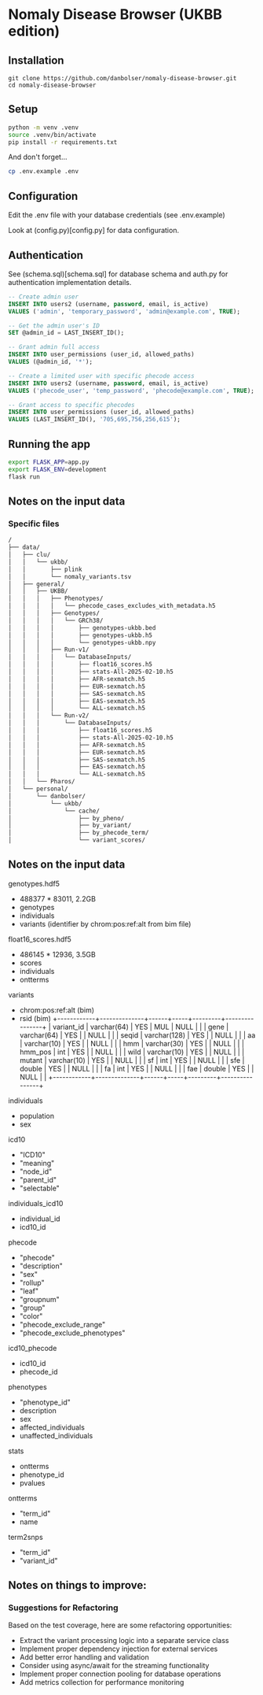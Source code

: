 # Nomaly Disease Browser (UKBB edition)

## Installation

```
git clone https://github.com/danbolser/nomaly-disease-browser.git
cd nomaly-disease-browser
```

## Setup

```bash
python -m venv .venv
source .venv/bin/activate
pip install -r requirements.txt
```

And don't forget...

```bash
cp .env.example .env
```

## Configuration

Edit the .env file with your database credentials (see .env.example)

Look at (config.py)[config.py] for data configuration.

## Authentication

See (schema.sql)[schema.sql] for database schema and auth.py for authentication implementation details.

```sql
-- Create admin user
INSERT INTO users2 (username, password, email, is_active)
VALUES ('admin', 'temporary_password', 'admin@example.com', TRUE);

-- Get the admin user's ID
SET @admin_id = LAST_INSERT_ID();

-- Grant admin full access
INSERT INTO user_permissions (user_id, allowed_paths)
VALUES (@admin_id, '*');

-- Create a limited user with specific phecode access
INSERT INTO users2 (username, password, email, is_active)
VALUES ('phecode_user', 'temp_password', 'phecode@example.com', TRUE);

-- Grant access to specific phecodes
INSERT INTO user_permissions (user_id, allowed_paths)
VALUES (LAST_INSERT_ID(), '705,695,756,256,615');
```


## Running the app

```bash
export FLASK_APP=app.py
export FLASK_ENV=development
flask run
```


## Notes on the input data

### Specific files

```txt
/
├── data/
│   ├── clu/
│   │   └── ukbb/
│   │       ├── plink
│   │       └── nomaly_variants.tsv
│   ├── general/
│   │   ├── UKBB/
│   │   │   ├── Phenotypes/
│   │   │   │   └── phecode_cases_excludes_with_metadata.h5
│   │   │   ├── Genotypes/
│   │   │   │   └── GRCh38/
│   │   │   │       ├── genotypes-ukbb.bed
│   │   │   │       ├── genotypes-ukbb.h5
│   │   │   │       └── genotypes-ukbb.npy
│   │   │   ├── Run-v1/
│   │   │   │   └── DatabaseInputs/
│   │   │   │       ├── float16_scores.h5
│   │   │   │       ├── stats-All-2025-02-10.h5
│   │   │   │       ├── AFR-sexmatch.h5
│   │   │   │       ├── EUR-sexmatch.h5
│   │   │   │       ├── SAS-sexmatch.h5
│   │   │   │       ├── EAS-sexmatch.h5
│   │   │   │       └── ALL-sexmatch.h5
│   │   │   └── Run-v2/
│   │   │       └── DatabaseInputs/
│   │   │           ├── float16_scores.h5
│   │   │           ├── stats-All-2025-02-10.h5
│   │   │           ├── AFR-sexmatch.h5
│   │   │           ├── EUR-sexmatch.h5
│   │   │           ├── SAS-sexmatch.h5
│   │   │           ├── EAS-sexmatch.h5
│   │   │           └── ALL-sexmatch.h5
│   │   └── Pharos/
│   └── personal/
│       └── danbolser/
│           └── ukbb/
│               └── cache/
│                   ├── by_pheno/
│                   ├── by_variant/
│                   ├── by_phecode_term/
│                   └── variant_scores/
```

## Notes on the input data


genotypes.hdf5
* 488377 * 83011, 2.2GB
* genotypes
* individuals
* variants (identifier by chrom:pos:ref:alt from bim file)

float16_scores.hdf5
* 486145 * 12936, 3.5GB
* scores
* individuals
* ontterms

variants 
* chrom:pos:ref:alt (bim)
* rsid (bim)
+------------+--------------+------+-----+---------+----------------+
| variant_id | varchar(64)  | YES  | MUL | NULL    |                |
| gene       | varchar(64)  | YES  |     | NULL    |                |
| seqid      | varchar(128) | YES  |     | NULL    |                |
| aa         | varchar(10)  | YES  |     | NULL    |                |
| hmm        | varchar(30)  | YES  |     | NULL    |                |
| hmm_pos    | int          | YES  |     | NULL    |                |
| wild       | varchar(10)  | YES  |     | NULL    |                |
| mutant     | varchar(10)  | YES  |     | NULL    |                |
| sf         | int          | YES  |     | NULL    |                |
| sfe        | double       | YES  |     | NULL    |                |
| fa         | int          | YES  |     | NULL    |                |
| fae        | double       | YES  |     | NULL    |                |
+------------+--------------+------+-----+---------+----------------+

individuals
* population
* sex

icd10
* "ICD10"
* "meaning"
* "node_id"
* "parent_id"
* "selectable"

individuals_icd10
* individual_id
* icd10_id

phecode
* "phecode"
* "description"
* "sex"
* "rollup"
* "leaf"
* "groupnum"
* "group"
* "color"
* "phecode_exclude_range"
* "phecode_exclude_phenotypes"

icd10_phecode
* icd10_id
* phecode_id

phenotypes
* "phenotype_id"
* description
* sex
* affected_individuals
* unaffected_individuals

stats
* ontterms
* phenotype_id
* pvalues

ontterms
* "term_id"
* name

term2snps
* "term_id"
* "variant_id"




## Notes on things to improve:

### Suggestions for Refactoring

Based on the test coverage, here are some refactoring opportunities:

- Extract the variant processing logic into a separate service class
- Implement proper dependency injection for external services
- Add better error handling and validation
- Consider using async/await for the streaming functionality
- Implement proper connection pooling for database operations
- Add metrics collection for performance monitoring


